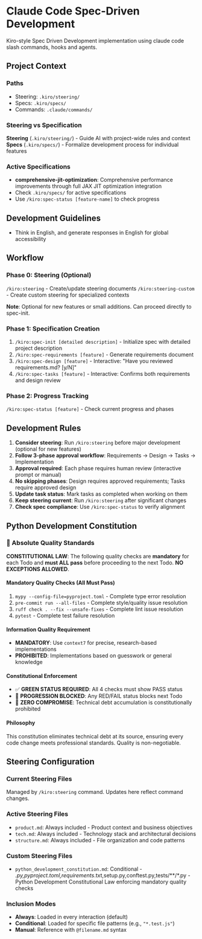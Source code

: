 # Claude Code Spec-Driven Development

Kiro-style Spec Driven Development implementation using claude code slash commands, hooks and agents.

## Project Context

### Paths
- Steering: `.kiro/steering/`
- Specs: `.kiro/specs/`
- Commands: `.claude/commands/`

### Steering vs Specification

**Steering** (`.kiro/steering/`) - Guide AI with project-wide rules and context
**Specs** (`.kiro/specs/`) - Formalize development process for individual features

### Active Specifications
- **comprehensive-jit-optimization**: Comprehensive performance improvements through full JAX JIT optimization integration
- Check `.kiro/specs/` for active specifications
- Use `/kiro:spec-status [feature-name]` to check progress

## Development Guidelines
- Think in English, and generate responses in English for global accessibility

## Workflow

### Phase 0: Steering (Optional)
`/kiro:steering` - Create/update steering documents
`/kiro:steering-custom` - Create custom steering for specialized contexts

**Note**: Optional for new features or small additions. Can proceed directly to spec-init.

### Phase 1: Specification Creation
1. `/kiro:spec-init [detailed description]` - Initialize spec with detailed project description
2. `/kiro:spec-requirements [feature]` - Generate requirements document
3. `/kiro:spec-design [feature]` - Interactive: "Have you reviewed requirements.md? [y/N]"
4. `/kiro:spec-tasks [feature]` - Interactive: Confirms both requirements and design review

### Phase 2: Progress Tracking
`/kiro:spec-status [feature]` - Check current progress and phases

## Development Rules
1. **Consider steering**: Run `/kiro:steering` before major development (optional for new features)
2. **Follow 3-phase approval workflow**: Requirements → Design → Tasks → Implementation
3. **Approval required**: Each phase requires human review (interactive prompt or manual)
4. **No skipping phases**: Design requires approved requirements; Tasks require approved design
5. **Update task status**: Mark tasks as completed when working on them
6. **Keep steering current**: Run `/kiro:steering` after significant changes
7. **Check spec compliance**: Use `/kiro:spec-status` to verify alignment

## Python Development Constitution

### 📜 Absolute Quality Standards

**CONSTITUTIONAL LAW**: The following quality checks are **mandatory** for each Todo and **must ALL pass** before proceeding to the next Todo. **NO EXCEPTIONS ALLOWED**.

#### Mandatory Quality Checks (All Must Pass)
1. `mypy --config-file=pyproject.toml` - Complete type error resolution
2. `pre-commit run --all-files` - Complete style/quality issue resolution
3. `ruff check . --fix --unsafe-fixes` - Complete lint issue resolution
4. `pytest` - Complete test failure resolution

#### Information Quality Requirement
- **MANDATORY**: Use `context7` for precise, research-based implementations
- **PROHIBITED**: Implementations based on guesswork or general knowledge

#### Constitutional Enforcement
- ✅ **GREEN STATUS REQUIRED**: All 4 checks must show PASS status
- 🚫 **PROGRESSION BLOCKED**: Any RED/FAIL status blocks next Todo
- 🎯 **ZERO COMPROMISE**: Technical debt accumulation is constitutionally prohibited

#### Philosophy
This constitution eliminates technical debt at its source, ensuring every code change meets professional standards. Quality is non-negotiable.

## Steering Configuration

### Current Steering Files
Managed by `/kiro:steering` command. Updates here reflect command changes.

### Active Steering Files
- `product.md`: Always included - Product context and business objectives
- `tech.md`: Always included - Technology stack and architectural decisions
- `structure.md`: Always included - File organization and code patterns

### Custom Steering Files
<!-- Added by /kiro:steering-custom command -->
<!-- Format:
- `filename.md`: Mode - Pattern(s) - Description
  Mode: Always|Conditional|Manual
  Pattern: File patterns for Conditional mode
-->

- `python_development_constitution.md`: Conditional - *.py,pyproject.toml,requirements*.txt,setup.py,conftest.py,tests/**/*.py - Python Development Constitutional Law enforcing mandatory quality checks

### Inclusion Modes
- **Always**: Loaded in every interaction (default)
- **Conditional**: Loaded for specific file patterns (e.g., `"*.test.js"`)
- **Manual**: Reference with `@filename.md` syntax
